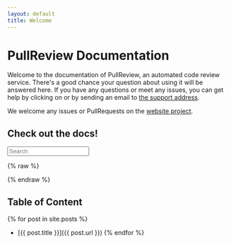 ```yaml
---
layout: default
title: Welcome
---
```


# PullReview Documentation

Welcome to the documentation of PullReview, an automated code review service.
There's a good chance your question about using it will be answered here. If you
have any questions or meet any issues, you can get help by clicking on
[<i class="icon-envelope-alt"></i>](https://www.pullreview.com/site/contact) or
by sending an email to [the support address](support@pullreview.com).

We welcome any issues or PullRequests on the
[website project](https://github.com/8thcolor/docs-pullreview).

## Check out the docs!

<div id="search">
  <form action="/search" method="get">
    <input type="text" id="search-query" name="q" placeholder="Search" autocomplete="off">
  </form>
</div>

<section id="search-results" style="display: none;">
  <header><h3>Results</h3></header>
  <div class="entries">
  </div>
</section>

{% raw %}
<script id="search-results-template" type="text/mustache">
  {{#entries}}
    <article>
      <h3>
        <a href="{{url}}">{{title}}</a>
      </h3>
    </article>
  {{/entries}}
</script>
{% endraw %}

## Table of Content

{% for post in site.posts %}
* [{{ post.title }}]({{ post.url }})
{% endfor %}

<script src="/js/search.min.js" type="text/javascript" charset="utf-8"></script>
<script type="text/javascript">
  $(function() {
    $('#search-query').lunrSearch({
      indexUrl: '/js/index.json',   // Url for the .json file containing search index data
      results : '#search-results',  // selector for containing search results element
      entries : '.entries',         // selector for search entries containing element (contained within results above)
      template: '#search-results-template'  // selector for Mustache.js template
    });
  });
</script>
